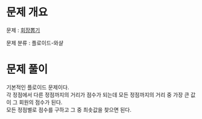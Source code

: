 # 문제 개요

문제 : [회장뽑기](https://www.acmicpc.net/problem/2660)

문제 분류 : 플로이드-와샬

# 문제 풀이

기본적인 플로이드 문제이다.  
각 정점에서 다른 정점까지의 거리가 점수가 되는데 모든 정점까지의 거리 중 가장 큰 값이 그 회원의 점수가 된다.  
모든 정점별로 점수를 구하고 그 중 최솟값을 찾으면 된다.
